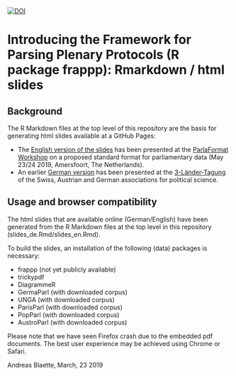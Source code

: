 [![DOI](https://zenodo.org/badge/170990155.svg)](https://zenodo.org/badge/latestdoi/170990155)

# Introducing the Framework for Parsing Plenary Protocols (R package frappp): Rmarkdown / html slides

## Background

The R Markdown files at the top level of this repository are the basis for generating html slides available at a GitHub Pages:

  - The [English version of the slides](https://polmine.github.io/frappp_slides/slides_en.html) has been presented at the [ParlaFormat Workshop](https://www.clarin.eu/event/2019/parlaformat-workshop) on a proposed standard format for parliamentary data (May 23/24 2019, Amersfoort, The Netherlands).
  - An earlier [German version](https://polmine.github.io/frappp_slides/slides_de.html) has been presented at the [3-Länder-Tagung](https://www.dvpw.de/kongresse/3-laender-tagungen/) of the Swiss, Austrian and German associations for political science.


## Usage and browser compatibility

The html slides that are available online (German/English) have been generated from the R Markdown files at the top level in this repository (slides_de.Rmd/slides_en.Rmd). 

To build the slides, an installation of the following (data) packages is necessary:

- frappp (not yet publicly available)
- trickypdf
- DiagrammeR
- GermaParl (with downloaded corpus)
- UNGA (with downloaded corpus)
- ParisParl (with downloaded corpus)
- PopParl (with downloaded corpus)
- AustroParl (with downloaded corpus)

Please note that we have seen Firefox crash due to the embedded pdf documents. The best user experience may be achieved using Chrome or Safari.


Andreas Blaette, March, 23 2019
